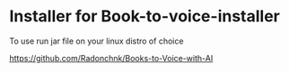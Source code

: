 # Installer for Book-to-voice-installer
To use run jar file on your linux distro of choice

https://github.com/Radonchnk/Books-to-Voice-with-AI
